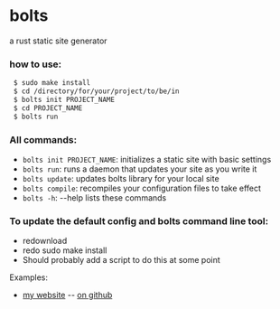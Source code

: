 # bolts
a rust static site generator


### how to use:
```bash
 $ sudo make install
 $ cd /directory/for/your/project/to/be/in
 $ bolts init PROJECT_NAME
 $ cd PROJECT_NAME
 $ bolts run
```

### All commands:
 - `bolts init PROJECT_NAME`: initializes a static site with basic settings
 - `bolts run`: runs a daemon that updates your site as you write it
 - `bolts update`: updates bolts library for your local site
 - `bolts compile`: recompiles your configuration files to take effect
 - `bolts -h`: --help lists these commands

### To update the default config and bolts command line tool:
 - redownload
 - redo sudo make install
 - Should probably add a script to do this at some point

Examples:
 - [my website](http://ryanr.me) -- [on github](https://github.com/ryanr1230/ryanr1230.github.io)
